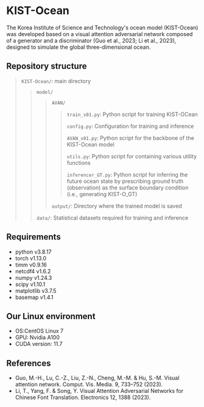 # KIST-Ocean
The Korea Institute of Science and Technology's ocean model (KIST-Ocean) was developed based on a visual attention adversarial network composed of a generator and a discriminator (Guo et al., 2023; Li et al., 2023), designed to simulate the global three-dimensional ocean.

## Repository structure
> <code>KIST-Ocean/</code>: main directory
>> <code>model/</code>
>>> <code>AVAN/</code>
>>>
>>>> <code>train_v01.py</code>: Python script for training KIST-OCean
>>>> 
>>>> <code>config.py</code>: Configuration for training and inference
>>>> 
>>>> <code>AVAN_v01.py</code>: Python script for the backbone of the KIST-Ocean model
>>>> 
>>>> <code>utils.py</code>: Python script for containing various utility functions
>>>> 
>>>> <code>inferencer_GT.py</code>: Python script for inferring the future ocean state by prescribing ground truth (observation) as the surface boundary condition (i.e., generating KIST-O_GT)
>>>
>>> <code>output/</code>: Directory where the trained model is saved
>>
>> <code>data/</code>: Statistical datasets required for training and inference

## Requirements
- python v3.8.17
- torch v1.13.0
- timm v0.9.16
- netcdf4 v1.6.2
- numpy v1.24.3
- scipy v1.10.1
- matplotlib v3.7.5
- basemap v1.4.1

## Our Linux environment
- OS:CentOS Linux 7
- GPU: Nvidia A100
- CUDA version: 11.7

## References
- Guo, M.-H., Lu, C.-Z., Liu, Z.-N., Cheng, M.-M. & Hu, S.-M. Visual attention network. Comput. Vis. Media. 9, 733–752 (2023).
- Li, T., Yang, F. & Song, Y. Visual Attention Adversarial Networks for Chinese Font Translation. Electronics 12, 1388 (2023).

